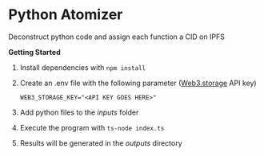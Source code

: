 # Python Atomizer

Deconstruct python code and assign each function a CID on IPFS

**Getting Started**

1. Install dependencies with `npm install`
2. Create an .env file with the following parameter ([Web3.storage](https://web3.storage/) API key)

   ```plaintext
   WEB3_STORAGE_KEY="<API KEY GOES HERE>"
   ```
3. Add python files to the *inputs* folder
4. Execute the program with `ts-node index.ts`
5. Results will be generated in the *outputs* directory
